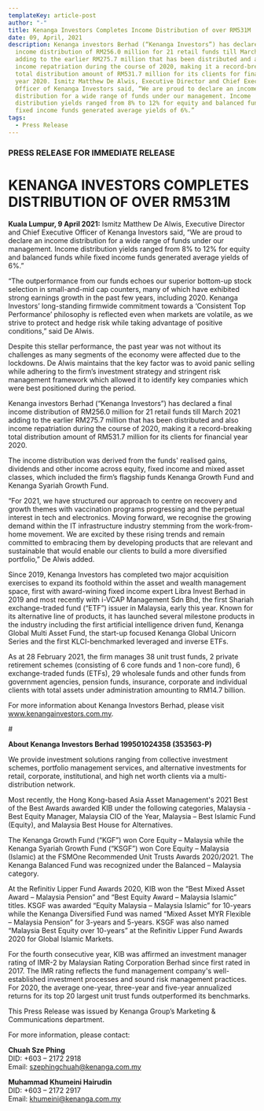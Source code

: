 ```yaml
---
templateKey: article-post
author: "-"
title: Kenanga Investors Completes Income Distribution of over RM531M
date: 09, April, 2021
description: Kenanga investors Berhad (“Kenanga Investors”) has declared a final
  income distribution of RM256.0 million for 21 retail funds till March 2021
  adding to the earlier RM275.7 million that has been distributed and also
  income repatriation during the course of 2020, making it a record-breaking
  total distribution amount of RM531.7 million for its clients for financial
  year 2020. Ismitz Matthew De Alwis, Executive Director and Chief Executive
  Officer of Kenanga Investors said, “We are proud to declare an income
  distribution for a wide range of funds under our management. Income
  distribution yields ranged from 8% to 12% for equity and balanced funds while
  fixed income funds generated average yields of 6%.”
tags:
  - Press Release
---
```

### PRESS RELEASE FOR IMMEDIATE RELEASE

# KENANGA INVESTORS COMPLETES DISTRIBUTION OF OVER RM531M

**Kuala Lumpur, 9 April 2021:** Ismitz Matthew De Alwis, Executive Director and Chief Executive Officer of Kenanga Investors said, “We are proud to declare an income distribution for a wide range of funds under our management. Income distribution yields ranged from 8% to 12% for equity and balanced funds while fixed income funds generated average yields of 6%.”

“The outperformance from our funds echoes our superior bottom-up stock selection in small-and-mid cap counters, many of which have exhibited strong earnings growth in the past few years, including 2020. Kenanga Investors’ long-standing firmwide commitment towards a ‘Consistent Top Performance’ philosophy is reflected even when markets are volatile, as we strive to protect and hedge risk while taking advantage of positive conditions,” said De Alwis.

Despite this stellar performance, the past year was not without its challenges as many segments of the economy were affected due to the lockdowns. De Alwis maintains that the key factor was to avoid panic selling while adhering to the firm’s investment strategy and stringent risk management framework which allowed it to identify key companies which were best positioned during the period.

Kenanga investors Berhad (“Kenanga Investors”) has declared a final income distribution of RM256.0 million for 21 retail funds till March 2021 adding to the earlier RM275.7 million that has been distributed and also income repatriation during the course of 2020, making it a record-breaking total distribution amount of RM531.7 million for its clients for financial year 2020.

The income distribution was derived from the funds' realised gains, dividends and other income across equity, fixed income and mixed asset classes, which included the firm’s flagship funds Kenanga Growth Fund and Kenanga Syariah Growth Fund.

“For 2021, we have structured our approach to centre on recovery and growth themes with vaccination programs progressing and the perpetual interest in tech and electronics. Moving forward, we recognise the growing demand within the IT infrastructure industry stemming from the work-from-home movement. We are excited by these rising trends and remain committed to embracing them by developing products that are relevant and sustainable that would enable our clients to build a more diversified portfolio,” De Alwis added.

Since 2019, Kenanga Investors has completed two major acquisition exercises to expand its foothold within the asset and wealth management space, first with award-wining fixed income expert Libra Invest Berhad in 2019 and most recently with i-VCAP Management Sdn Bhd, the first Shariah exchange-traded fund (“ETF”) issuer in Malaysia, early this year. Known for its alternative line of products, it has launched several milestone products in the industry including the first artificial intelligence driven fund, Kenanga Global Multi Asset Fund, the start-up focused Kenanga Global Unicorn Series and the first KLCI-benchmarked leveraged and inverse ETFs.

As at 28 February 2021, the firm manages 38 unit trust funds, 2 private retirement schemes (consisting of 6 core funds and 1 non-core fund), 6 exchange-traded funds (ETFs), 29 wholesale funds and other funds from government agencies, pension funds, insurance, corporate and individual clients with total assets under administration amounting to RM14.7 billion.

For more information about Kenanga Investors Berhad, please visit www.kenangainvestors.com.my. 

\#

**About Kenanga Investors Berhad 199501024358 (353563-P)**

We provide investment solutions ranging from collective investment schemes, portfolio management services, and alternative investments for retail, corporate, institutional, and high net worth clients via a multi-distribution network.

Most recently, the Hong Kong-based Asia Asset Management's 2021 Best of the Best Awards awarded KIB under the following categories, Malaysia - Best Equity Manager, Malaysia CIO of the Year, Malaysia – Best Islamic Fund (Equity), and Malaysia Best House for Alternatives.

The Kenanga Growth Fund (“KGF”) won Core Equity – Malaysia while the Kenanga Syariah Growth Fund (“KSGF”) won Core Equity – Malaysia (Islamic) at the FSMOne Recommended Unit Trusts Awards 2020/2021. The Kenanga Balanced Fund was recognized under the Balanced – Malaysia category.

At the Refinitiv Lipper Fund Awards 2020, KIB won the “Best Mixed Asset Award – Malaysia Pension” and “Best Equity Award – Malaysia Islamic” titles. KSGF was awarded “Equity Malaysia – Malaysia Islamic” for 10-years while the Kenanga Diversified Fund was named “Mixed Asset MYR Flexible – Malaysia Pension” for 3-years and 5-years. KSGF was also named “Malaysia Best Equity over 10-years” at the Refinitiv Lipper Fund Awards 2020 for Global Islamic Markets.

For the fourth consecutive year, KIB was affirmed an investment manager rating of IMR-2 by Malaysian Rating Corporation Berhad since first rated in 2017. The IMR rating reflects the fund management company's well-established investment processes and sound risk management practices. For 2020, the average one-year, three-year and five-year annualized returns for its top 20 largest unit trust funds outperformed its benchmarks.

This Press Release was issued by Kenanga Group’s Marketing & Communications department.

For more information, please contact:

**Chuah Sze Phing**\
DID: +603 – 2172 2918\
Email: szephingchuah@kenanga.com.my

**Muhammad Khumeini Hairudin**\
DID: +603 – 2172 2917\
Email: khumeini@kenanga.com.my